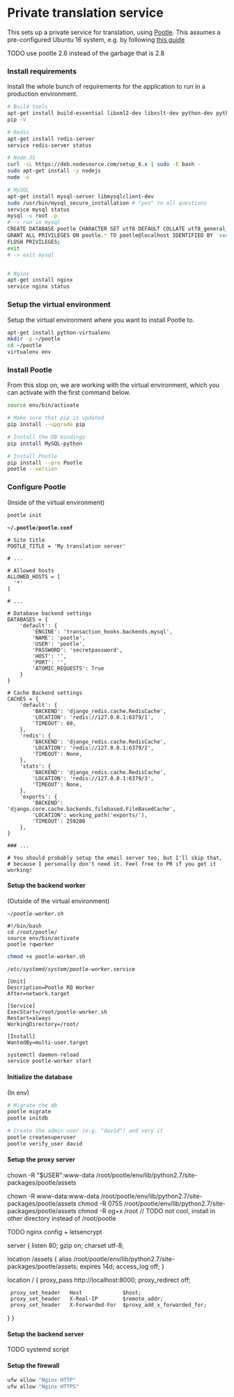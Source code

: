 # Private translation service

This sets up a private service for translation, using [Pootle](http://pootle.translatehouse.org/). This assumes a pre-configured Ubuntu 16 system, e.g. by following [this guide](./configure-a-ubuntu-16-server.md)

TODO use pootle 2.6 instead of the garbage that is 2.8

### Install requirements

Install the whole bunch of requirements for the application to run in a production environment.

```bash
# Build tools
apt-get install build-essential libxml2-dev libxslt-dev python-dev python-pip zlib1g-dev
pip -V

# Redis
apt-get install redis-server
service redis-server status

# Node.JS
curl -sL https://deb.nodesource.com/setup_6.x | sudo -E bash -
sudo apt-get install -y nodejs
node -v

# MySQL
apt-get install mysql-server libmysqlclient-dev
sudo /usr/bin/mysql_secure_installation # "yes" to all questions
service mysql status
mysql -u root -p
# -> run in mysql
CREATE DATABASE pootle CHARACTER SET utf8 DEFAULT COLLATE utf8_general_ci;
GRANT ALL PRIVILEGES ON pootle.* TO pootle@localhost IDENTIFIED BY 'secretpassword';
FLUSH PRIVILEGES;
exit
# -> exit mysql


# Nginx
apt-get install nginx
service nginx status
```

### Setup the virtual environment

Setup the virtual environment where you want to install Pootle to.

```bash
apt-get install python-virtualenv
mkdir -p ~/pootle
cd ~/pootle
virtualenv env
```

### Install Pootle

From this stop on, we are working with the virtual environment, which you can activate with the first command below.

```bash
source env/bin/activate

# Make sure that pip is updated
pip install --upgrade pip

# Install the DB bindings
pip install MySQL-python

# Install Pootle
pip install --pre Pootle
pootle --version
```

### Configure Pootle

(Inside of the virtual environment)

```bash
pootle init
```

**`~/.pootle/pootle.conf`**

```
# Site title
POOTLE_TITLE = 'My translation server'

# ...

# Allowed hosts
ALLOWED_HOSTS = [
  '*'
]

# ...

# Database backend settings
DATABASES = {
    'default': {
        'ENGINE': 'transaction_hooks.backends.mysql',
        'NAME': 'pootle',
        'USER': 'pootle',
        'PASSWORD': 'secretpassword',
        'HOST': '',
        'PORT': '',
        'ATOMIC_REQUESTS': True
    }
}

# Cache Backend settings
CACHES = {
    'default': {
        'BACKEND': 'django_redis.cache.RedisCache',
        'LOCATION': 'redis://127.0.0.1:6379/1',
        'TIMEOUT': 60,
    },
    'redis': {
        'BACKEND': 'django_redis.cache.RedisCache',
        'LOCATION': 'redis://127.0.0.1:6379/2',
        'TIMEOUT': None,
    },
    'stats': {
        'BACKEND': 'django_redis.cache.RedisCache',
        'LOCATION': 'redis://127.0.0.1:6379/3',
        'TIMEOUT': None,
    },
    'exports': {
        'BACKEND': 'django.core.cache.backends.filebased.FileBasedCache',
        'LOCATION': working_path('exports/'),
        'TIMEOUT': 259200
    },
}

### ...

# You should probably setup the email server too, but I'll skip that, 
# because I personally don't need it. Feel free to PR if you get it working!
```

#### Setup the backend worker

(Outside of the virtual environment)

*`~/pootle-worker.sh`*

```
#!/bin/bash
cd /root/pootle/
source env/bin/activate
pootle rqworker
```

```bash
chmod +x pootle-worker.sh
```

*`/etc/systemd/system/pootle-worker.service`*

```
[Unit]
Description=Pootle RQ Worker
After=network.target

[Service]
ExecStart=/root/pootle-worker.sh
Restart=always
WorkingDirectory=/root/

[Install]
WantedBy=multi-user.target
```

```bash
systemctl daemon-reload
service pootle-worker start
```

#### Initialize the database

(In env)

```bash
# Migrate the db
pootle migrate
pootle initdb

# Create the admin user (e.g. "david") and very it
pootle createsuperuser
pootle verify_user david
```

#### Setup the proxy server

chown -R "$USER":www-data /root/pootle/env/lib/python2.7/site-packages/pootle/assets

chown -R www-data:www-data /root/pootle/env/lib/python2.7/site-packages/pootle/assets
chmod -R 0755 /root/pootle/env/lib/python2.7/site-packages/pootle/assets
chmod -R og+x /root // TODO not cool, install in other directory instead of /root/pootle

TODO nginx config + letsencrypt

server {
   listen  80;
   gzip on;
   charset utf-8;

   location /assets {
       alias /root/pootle/env/lib/python2.7/site-packages/pootle/assets;
       expires 14d;
       access_log off;
   }

   location / {
     proxy_pass         http://localhost:8000;
     proxy_redirect     off;

     proxy_set_header   Host             $host;
     proxy_set_header   X-Real-IP        $remote_addr;
     proxy_set_header   X-Forwarded-For  $proxy_add_x_forwarded_for;
   }
 }

#### Setup the backend server

TODO systemd script

#### Setup the firewall

```bash
ufw allow "Nginx HTTP"
ufw allow "Nginx HTTPS"
```